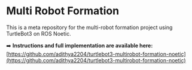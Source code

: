 # Multi Robot Formation

This is a meta repository for the multi-robot formation project using TurtleBot3 on ROS Noetic.

➡️ **Instructions and full implementation are available here:**  
[https://github.com/adithya2204/turtlebot3-multirobot-formation-noetic](https://github.com/adithya2204/turtlebot3-multirobot-formation-noetic)
